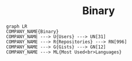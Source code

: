 <h1 align="center">Binary</h1>

```mermaid
graph LR
COMPANY_NAME{Binary}
COMPANY_NAME ---> U{Users} ---> UN[31]
COMPANY_NAME ---> R{Repositories} ---> RN[996]
COMPANY_NAME ---> G{Gists} ---> GN[12]
COMPANY_NAME ---> ML{Most Used<br>Languages}
```
